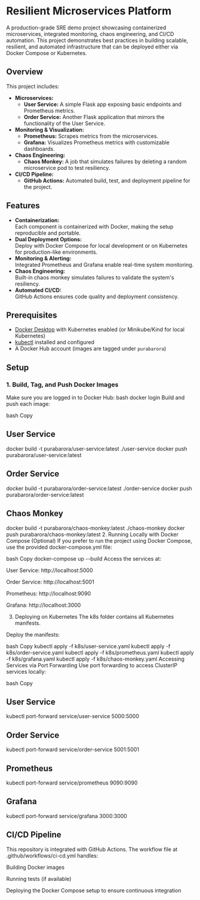 # Resilient Microservices Platform

A production-grade SRE demo project showcasing containerized microservices, integrated monitoring, chaos engineering, and CI/CD automation. This project demonstrates best practices in building scalable, resilient, and automated infrastructure that can be deployed either via Docker Compose or Kubernetes.

## Overview

This project includes:
- **Microservices:**  
  - **User Service:** A simple Flask app exposing basic endpoints and Prometheus metrics.
  - **Order Service:** Another Flask application that mirrors the functionality of the User Service.
- **Monitoring & Visualization:**  
  - **Prometheus:** Scrapes metrics from the microservices.
  - **Grafana:** Visualizes Prometheus metrics with customizable dashboards.
- **Chaos Engineering:**  
  - **Chaos Monkey:** A job that simulates failures by deleting a random microservice pod to test resiliency.
- **CI/CD Pipeline:**  
  - **GitHub Actions:** Automated build, test, and deployment pipeline for the project.

## Features

- **Containerization:**  
  Each component is containerized with Docker, making the setup reproducible and portable.
- **Dual Deployment Options:**  
  Deploy with Docker Compose for local development or on Kubernetes for production-like environments.
- **Monitoring & Alerting:**  
  Integrated Prometheus and Grafana enable real-time system monitoring.
- **Chaos Engineering:**  
  Built-in chaos monkey simulates failures to validate the system's resiliency.
- **Automated CI/CD:**  
  GitHub Actions ensures code quality and deployment consistency.

## Prerequisites

- [Docker Desktop](https://www.docker.com/get-started) with Kubernetes enabled (or Minikube/Kind for local Kubernetes)
- [kubectl](https://kubernetes.io/docs/tasks/tools/) installed and configured
- A Docker Hub account (images are tagged under `purabarora`)

## Setup

### 1. Build, Tag, and Push Docker Images

Make sure you are logged in to Docker Hub:
bash
docker login
Build and push each image:

bash
Copy
## User Service
docker build -t purabarora/user-service:latest ./user-service
docker push purabarora/user-service:latest

## Order Service
docker build -t purabarora/order-service:latest ./order-service
docker push purabarora/order-service:latest

## Chaos Monkey
docker build -t purabarora/chaos-monkey:latest ./chaos-monkey
docker push purabarora/chaos-monkey:latest
2. Running Locally with Docker Compose (Optional)
If you prefer to run the project using Docker Compose, use the provided docker-compose.yml file:

bash
Copy
docker-compose up --build
Access the services at:

User Service: http://localhost:5000

Order Service: http://localhost:5001

Prometheus: http://localhost:9090

Grafana: http://localhost:3000

3. Deploying on Kubernetes
The k8s folder contains all Kubernetes manifests.

Deploy the manifests:

bash
Copy
kubectl apply -f k8s/user-service.yaml
kubectl apply -f k8s/order-service.yaml
kubectl apply -f k8s/prometheus.yaml
kubectl apply -f k8s/grafana.yaml
kubectl apply -f k8s/chaos-monkey.yaml
Accessing Services via Port Forwarding
Use port forwarding to access ClusterIP services locally:

bash
Copy
## User Service
kubectl port-forward service/user-service 5000:5000

## Order Service
kubectl port-forward service/order-service 5001:5001

## Prometheus
kubectl port-forward service/prometheus 9090:9090

## Grafana
kubectl port-forward service/grafana 3000:3000

## CI/CD Pipeline
This repository is integrated with GitHub Actions. The workflow file at .github/workflows/ci-cd.yml handles:

Building Docker images

Running tests (if available)

Deploying the Docker Compose setup to ensure continuous integration
